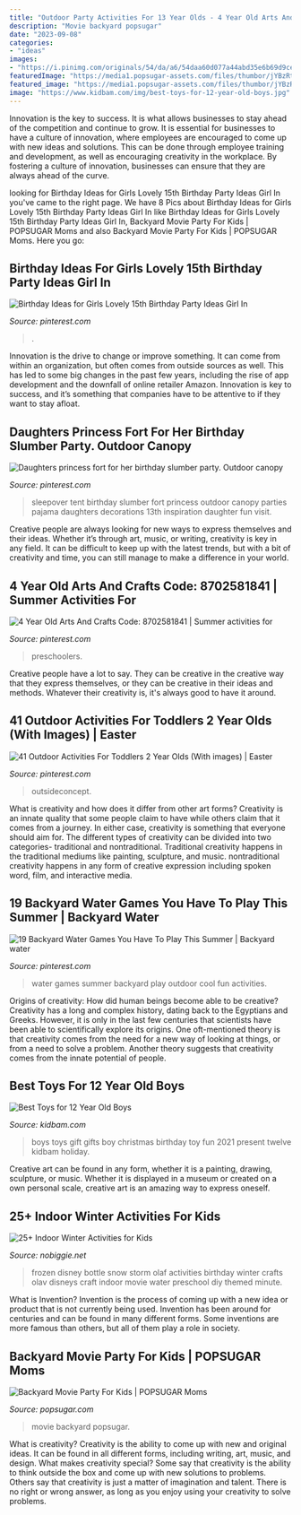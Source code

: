 ```yaml
---
title: "Outdoor Party Activities For 13 Year Olds - 4 Year Old Arts And Crafts Code: 8702581841"
description: "Movie backyard popsugar"
date: "2023-09-08"
categories:
- "ideas"
images:
- "https://i.pinimg.com/originals/54/da/a6/54daa60d077a44abd35e6b69d9ce828f.jpg"
featuredImage: "https://media1.popsugar-assets.com/files/thumbor/jYBzRt_czlBPzvgu9ns_9hjUMkM/fit-in/1024x1024/filters:format_auto-!!-:strip_icc-!!-/2014/01/14/910/n/24155406/7ffd8200cee05a87_IMG_3542/i/Backyard-Movie-Party-Kids.jpg"
featured_image: "https://media1.popsugar-assets.com/files/thumbor/jYBzRt_czlBPzvgu9ns_9hjUMkM/fit-in/1024x1024/filters:format_auto-!!-:strip_icc-!!-/2014/01/14/910/n/24155406/7ffd8200cee05a87_IMG_3542/i/Backyard-Movie-Party-Kids.jpg"
image: "https://www.kidbam.com/img/best-toys-for-12-year-old-boys.jpg"
---
```



Innovation is the key to success. It is what allows businesses to stay ahead of the competition and continue to grow. It is essential for businesses to have a culture of innovation, where employees are encouraged to come up with new ideas and solutions. This can be done through employee training and development, as well as encouraging creativity in the workplace. By fostering a culture of innovation, businesses can ensure that they are always ahead of the curve.

	

		
looking for Birthday Ideas for Girls Lovely 15th Birthday Party Ideas Girl In you've came to the right page. We have 8 Pics about Birthday Ideas for Girls Lovely 15th Birthday Party Ideas Girl In like Birthday Ideas for Girls Lovely 15th Birthday Party Ideas Girl In, Backyard Movie Party For Kids | POPSUGAR Moms and also Backyard Movie Party For Kids | POPSUGAR Moms. Here you go:
		
    
## Birthday Ideas For Girls Lovely 15th Birthday Party Ideas Girl In

<img loading=lazy src="https://i.pinimg.com/736x/f1/c1/38/f1c138228046a262519054e8246aba7c.jpg" onerror="this.onerror=null;this.src='https://tse3.mm.bing.net/th?id=OIP.A4zQbMjoaJScVUiOVa_T_AHaJ3&amp;pid=15.1';" alt="Birthday Ideas for Girls Lovely 15th Birthday Party Ideas Girl In">

_Source: pinterest.com_

>. 

	

Innovation is the drive to change or improve something. It can come from within an organization, but often comes from outside sources as well. This has led to some big changes in the past few years, including the rise of app development and the downfall of online retailer Amazon. Innovation is key to success, and it’s something that companies have to be attentive to if they want to stay afloat.

    
## Daughters Princess Fort For Her Birthday Slumber Party. Outdoor Canopy

<img loading=lazy src="https://i.pinimg.com/originals/54/da/a6/54daa60d077a44abd35e6b69d9ce828f.jpg" onerror="this.onerror=null;this.src='https://tse3.mm.bing.net/th?id=OIP.mKvfGUpjrWr6vktVDsiJ0QHaFj&amp;pid=15.1';" alt="Daughters princess fort for her birthday slumber party. Outdoor canopy">

_Source: pinterest.com_

>sleepover tent birthday slumber fort princess outdoor canopy parties pajama daughters decorations 13th inspiration daughter fun visit. 

	

Creative people are always looking for new ways to express themselves and their ideas. Whether it’s through art, music, or writing, creativity is key in any field. It can be difficult to keep up with the latest trends, but with a bit of creativity and time, you can still manage to make a difference in your world.

    
## 4 Year Old Arts And Crafts Code: 8702581841 | Summer Activities For

<img loading=lazy src="https://i.pinimg.com/736x/62/b2/29/62b229f1f36b0eea83f5daec0a55cbb9.jpg" onerror="this.onerror=null;this.src='https://tse1.mm.bing.net/th?id=OIP.wyBoKwtgKl3KvImjgnX2cAHaLZ&amp;pid=15.1';" alt="4 Year Old Arts And Crafts Code: 8702581841 | Summer activities for">

_Source: pinterest.com_

>preschoolers. 

	

Creative people have a lot to say. They can be creative in the creative way that they express themselves, or they can be creative in their ideas and methods. Whatever their creativity is, it's always good to have it around.

    
## 41 Outdoor Activities For Toddlers 2 Year Olds (With Images) | Easter

<img loading=lazy src="https://i.pinimg.com/originals/d3/65/62/d36562756f5842eff770e80cca35350b.jpg" onerror="this.onerror=null;this.src='https://tse4.mm.bing.net/th?id=OIP.nf7k2x1eNAdfwdeE1dSRdwHaNM&amp;pid=15.1';" alt="41 Outdoor Activities For Toddlers 2 Year Olds (With images) | Easter">

_Source: pinterest.com_

>outsideconcept. 

	

What is creativity and how does it differ from other art forms?
Creativity is an innate quality that some people claim to have while others claim that it comes from a journey. In either case, creativity is something that everyone should aim for. The different types of creativity can be divided into two categories- traditional and nontraditional. Traditional creativity happens in the traditional mediums like painting, sculpture, and music. nontraditional creativity happens in any form of creative expression including spoken word, film, and interactive media.

    
## 19 Backyard Water Games You Have To Play This Summer | Backyard Water

<img loading=lazy src="https://i.pinimg.com/originals/9e/17/df/9e17dfa063e4f0303c40a5eeaa8def92.jpg" onerror="this.onerror=null;this.src='https://tse1.mm.bing.net/th?id=OIP.tehSrJQAQ6fIsfbo-ieqTAHaN6&amp;pid=15.1';" alt="19 Backyard Water Games You Have To Play This Summer | Backyard water">

_Source: pinterest.com_

>water games summer backyard play outdoor cool fun activities. 

	

Origins of creativity: How did human beings become able to be creative?
Creativity has a long and complex history, dating back to the Egyptians and Greeks. However, it is only in the last few centuries that scientists have been able to scientifically explore its origins. One oft-mentioned theory is that creativity comes from the need for a new way of looking at things, or from a need to solve a problem. Another theory suggests that creativity comes from the innate potential of people.

    
## Best Toys For 12 Year Old Boys

<img loading=lazy src="https://www.kidbam.com/img/best-toys-for-12-year-old-boys.jpg" onerror="this.onerror=null;this.src='https://tse2.mm.bing.net/th?id=OIP.Elz3nKevlw2ioSg2LijQ6AHaLH&amp;pid=15.1';" alt="Best Toys for 12 Year Old Boys">

_Source: kidbam.com_

>boys toys gift gifts boy christmas birthday toy fun 2021 present twelve kidbam holiday. 

	

Creative art can be found in any form, whether it is a painting, drawing, sculpture, or music. Whether it is displayed in a museum or created on a own personal scale, creative art is an amazing way to express oneself.

    
## 25+ Indoor Winter Activities For Kids

<img loading=lazy src="http://www.nobiggie.net/wp-content/uploads/2015/01/Disneys-Frozen-Olaf-in-a-Snow-Storm-Bottle.jpg" onerror="this.onerror=null;this.src='https://tse1.mm.bing.net/th?id=OIP.gaLJsDdEGNLWPRHbKfsWLQHaKh&amp;pid=15.1';" alt="25+ Indoor Winter Activities for Kids">

_Source: nobiggie.net_

>frozen disney bottle snow storm olaf activities birthday winter crafts olav disneys craft indoor movie water preschool diy themed minute. 

	

What is Invention?
Invention is the process of coming up with a new idea or product that is not currently being used. Invention has been around for centuries and can be found in many different forms. Some inventions are more famous than others, but all of them play a role in society.

    
## Backyard Movie Party For Kids | POPSUGAR Moms

<img loading=lazy src="https://media1.popsugar-assets.com/files/thumbor/jYBzRt_czlBPzvgu9ns_9hjUMkM/fit-in/1024x1024/filters:format_auto-!!-:strip_icc-!!-/2014/01/14/910/n/24155406/7ffd8200cee05a87_IMG_3542/i/Backyard-Movie-Party-Kids.jpg" onerror="this.onerror=null;this.src='https://tse4.mm.bing.net/th?id=OIP.9SVmY_Jr0Pzx3WqGMIUsswHaLH&amp;pid=15.1';" alt="Backyard Movie Party For Kids | POPSUGAR Moms">

_Source: popsugar.com_

>movie backyard popsugar. 

	

What is creativity?
Creativity is the ability to come up with new and original ideas. It can be found in all different forms, including writing, art, music, and design. What makes creativity special? Some say that creativity is the ability to think outside the box and come up with new solutions to problems. Others say that creativity is just a matter of imagination and talent. There is no right or wrong answer, as long as you enjoy using your creativity to solve problems.

